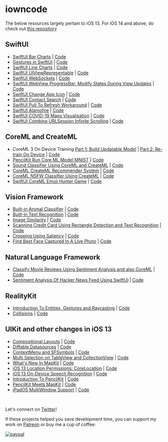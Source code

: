 # iowncode

The below resources largely pertain to iOS 13. For iOS 14 and above, do check out [this repository](https://github.com/anupamchugh/iOS14-Resources)

## SwiftUI
* [SwiftUI Bar Charts](https://medium.com/better-programming/swiftui-bar-charts-274e9fbc8030?source=friends_link&sk=30da347d33abcfb89cb0eb7a0c7d5d82) | [Code](https://github.com/anupamchugh/iowncode/tree/master/SwiftUIBarCharts)
* [Gestures in SwiftUI](https://medium.com/better-programming/gestures-in-swiftui-e94b784ecc7?source=friends_link&sk=937a377f00fe038a669a6f16b74a55f2) | [Code](https://github.com/anupamchugh/iowncode/tree/master/SwiftUIGestures)
* [SwiftUI Line Charts](https://medium.com/better-programming/create-a-line-chart-in-swiftui-using-paths-183d0ddd4578?source=friends_link&sk=d768ace231eecc90028e39d8d2d95111) | [Code](https://github.com/anupamchugh/iowncode/tree/master/SwiftUILineChart)
* [SwiftUI UIViewRepresentable](https://medium.com/better-programming/how-to-use-uiviewrepresentable-with-swiftui-7295bfec312b?source=friends_link&sk=c12c8924189352b3e9f381a6aea314ba) | [Code](https://github.com/anupamchugh/iowncode/tree/master/SwiftUIViewRepresentable)
* [SwiftUI WebSockets](https://medium.com/better-programming/build-a-bitcoin-price-ticker-in-swiftui-b16d9ca566a8?source=friends_link&sk=4ac88d157b3d35feaf8139462b9cb5bf) | [Code](https://github.com/anupamchugh/iowncode/tree/master/SwiftUIWebSockets)
* [SwiftUI WebView ProgressBar: Modify States During View Updates](https://medium.com/better-programming/how-to-modify-states-during-view-updates-in-swiftui-923bf7cea44f) | [Code](https://github.com/anupamchugh/iowncode/tree/master/SwiftUIWebViewsProgressBars)
* [SwiftUI Change App Icon](https://medium.com/better-programming/how-to-change-your-apps-icon-in-swiftui-1f2ff3c44344?source=friends_link&sk=687ac692bb6df5ce97669066d799fa2f) | [Code](https://github.com/anupamchugh/iowncode/tree/master/SwiftUIAlternateIcons)
* [SwiftUI Contact Search](https://medium.com/better-programming/build-a-swiftui-contacts-search-application-d41b414fe046?source=friends_link&sk=38c67b34ada448c52827f5be1f70ada8) | [Code](https://github.com/anupamchugh/iowncode/tree/master/SwiftUIContactSearch)
* [SwiftUI Pull To Refresh Workaround](https://medium.com/better-programming/pull-to-refresh-in-swiftui-6604f54a01d5) | [Code](https://github.com/anupamchugh/iowncode/tree/master/SwiftUIPullToRefresh)
* [SwiftUI Alamofire](https://medium.com/better-programming/combine-swiftui-with-alamofire-abb4cd4a0aca?source=friends_link&sk=46215390a2df56654ae240d06755a905) | [Code](https://github.com/anupamchugh/iowncode/tree/master/SwiftUIAlamofire)
* [SwiftUI COVID-19 Maps Visualisation](https://heartbeat.fritz.ai/coronavirus-visualisation-on-maps-with-swiftui-and-combine-on-ios-c3f6e04c2634) | [Code](https://github.com/anupamchugh/iowncode/tree/master/SwiftUICoronaMapTracker)
* [SwiftUI Combine URLSession Infinite Scrolling](https://medium.com/better-programming/build-an-endless-scrolling-list-with-swiftui-combine-and-urlsession-8a697a8318cb?source=friends_link&sk=d0ed3a0e29bc59b9faf0176e000dbe68) | [Code](https://github.com/anupamchugh/iowncode/tree/master/SwiftUICombineURLSession)


## CoreML and CreateML
* CoreML 3 On Device Training [Part 1: Build Updatable Model](https://medium.com/better-programming/how-to-create-updatable-models-using-core-ml-3-cc7decd517d5?source=friends_link&sk=b34c2f90ec24f355dcad7e0c075e2f5e) | [Part 2: Re-train On Device](https://medium.com/better-programming/how-to-train-a-core-ml-model-on-your-device-cccd0bee19d?source=friends_link&sk=efa2297be5c42ca26c0971f4888f73d1) | [Code](https://github.com/anupamchugh/iowncode/tree/master/iOSCoreMLOnDeviceTraining)
* [PencilKit Run Core ML Model MNIST](https://medium.com/better-programming/pencilkit-meets-core-ml-aefe3cde6a96?source=friends_link&sk=f3cf758575adb9c6391af3bd18fd65a6) | [Code](https://github.com/anupamchugh/iowncode/tree/master/iOSPencilKitCoreMLMNIST)
* [Sound Classifier Using CoreML and CreateML](https://heartbeat.fritz.ai/sound-classification-using-core-ml-3-and-create-ml-fc73ca20aff5) | [Code](https://github.com/anupamchugh/iowncode/tree/master/CoreML3SoundClassifier)
* [CoreML CreateML Recommender System](https://heartbeat.fritz.ai/build-a-core-ml-recommender-engine-for-ios-using-create-ml-e8a748d01ba3) | [Code](https://github.com/anupamchugh/iowncode/tree/master/CoreMLRecommender)
* [CoreML NSFW Classifier Using CreateML](https://medium.com/better-programming/nsfw-image-detector-using-create-ml-core-ml-and-vision-79792d805bab?source=friends_link&sk=6b1007eab8dce2aa5079953409b9e63d) | [Code](https://github.com/anupamchugh/iowncode/tree/master/NSFWCreateMLImageClassifier)
* [SwiftUI CoreML Emoji Hunter Game](https://heartbeat.fritz.ai/build-a-swiftui-core-ml-emoji-hunt-game-for-ios-eb4465ec4153) | [Code](https://github.com/anupamchugh/iowncode/tree/master/SwiftUIVisionEmojiHunt)

## Vision Framework
* [Built-in Animal Classifier](https://medium.com/swlh/ios-vision-cat-vs-dog-image-classifier-in-5-minutes-f9fd6f264762?source=friends_link&sk=2d03ffb703aa0d15415f4690e8d81c3f) | [Code](https://github.com/anupamchugh/iowncode/tree/master/iOS13VisionPetAnimalClassifier)
* [Built-in Text Recognition](https://medium.com/better-programming/ios-vision-text-document-scanner-effc0b7f4635) | [Code](https://github.com/anupamchugh/iowncode/tree/master/iOS13VisionTextRecogniser)
* [Image Similarity](https://heartbeat.fritz.ai/compute-image-similarity-using-computer-vision-in-ios-75b4dcdd095f) | [Code](https://github.com/anupamchugh/iowncode/tree/master/iOSImageSimilarityUsingVision)
* [Scanning Credit Card Using Rectangle Detection and Text Recognition](https://heartbeat.fritz.ai/scanning-credit-cards-with-computer-vision-on-ios-c3f4d8912de4) | [Code](https://github.com/anupamchugh/iowncode/tree/master/VisionCreditScan)
* [Cropping Using Saliency](https://medium.com/better-programming/cropping-areas-of-interest-using-vision-in-ios-e83b5e53440b?source=friends_link&sk=e14d1979ec429468e5a5f63ec44c5a75) | [Code](https://github.com/anupamchugh/iowncode/tree/master/iOSVisionCroppingSalientFeatures)
* [Find Best Face Captured In A Live Photo](https://heartbeat.fritz.ai/computer-vision-in-ios-determine-the-best-facial-expression-in-live-photos-452a2eaf6512) | [Code](https://github.com/anupamchugh/iowncode/tree/master/iOSVisionFaceQualityLivePhoto)

## Natural Language Framework
* [Classify Movie Reviews Using Sentiment Analysis and also CoreML](https://towardsdatascience.com/classifying-movie-reviews-with-natural-language-framework-12dfe2fc3308) | [Code](https://github.com/anupamchugh/iowncode/tree/master/iOSNLPRottenTomatoes)
* [Sentiment Analysis Of Hacker News Feed Using SwiftUI](https://heartbeat.fritz.ai/sentiment-analysis-on-ios-using-swift-natural-language-and-combine-hacker-news-top-stories-d1b8d8f4f798) | [Code](https://github.com/anupamchugh/iowncode/tree/master/SwiftUIHNSentiments)

## RealityKit
* [Introduction To Entities, Gestures and Raycasting](https://heartbeat.fritz.ai/introduction-to-realitykit-on-ios-entities-gestures-and-ray-casting-8f6633c11877) | [Code](https://github.com/anupamchugh/iowncode/tree/master/RealityKitEntitiesVision)
* [Collisions](https://heartbeat.fritz.ai/realitykit-on-ios-part-2-applying-collision-events-d64b6e10421f) | [Code](https://github.com/anupamchugh/iowncode/tree/master/RealityKitCollisions)


## UIKit and other changes in iOS 13
* [Compositional Layouts](https://medium.com/better-programming/ios-13-compositional-layouts-in-collectionview-90a574b410b8) | [Code](https://github.com/anupamchugh/iowncode/tree/master/iOS13CompostionalLayouts)
* [Diffable Datasources](https://medium.com/better-programming/applying-diffable-data-sources-70ce65b368e4) | [Code](https://github.com/anupamchugh/iowncode/tree/master/DiffableDataSources)
* [ContextMenu and SFSymbols](https://medium.com/better-programming/ios-context-menu-collection-view-a03b032fe330) | [Code](https://github.com/anupamchugh/iowncode/tree/master/iOS13ContextMenu)
* [Multi Selection on TableView and CollectionView](https://medium.com/better-programming/ios-13-multi-selection-gestures-in-tableview-and-collectionview-619d515eef16) | [Code](https://github.com/anupamchugh/iowncode/tree/master/iOS13TableViewAndCollectionView)
* [What's New In MapKit](https://medium.com/better-programming/exploring-mapkit-on-ios-13-1a7a1439e3b6?source=friends_link&sk=5e333f42b70e9adff945a73a2ec922a2) | [Code](https://github.com/anupamchugh/iowncode/tree/master/iOS13MapKit)
* [iOS 13 Location Permissions: CoreLocation](https://medium.com/better-programming/handling-ios-13-location-permissions-5482abc77961) | [Code](https://github.com/anupamchugh/iowncode/tree/master/iOS13CoreLocationChanges)
* [iOS 13 On-Device Speech Recognition](https://medium.com/better-programming/ios-speech-recognition-on-device-e9a54a4468b5) | [Code](https://github.com/anupamchugh/iowncode/tree/master/iOS13OnDeviceSpeechRecognition)
* [Introduction To PencilKit](https://medium.com/better-programming/an-introduction-to-pencilkit-in-ios-4d40aa62ba5b) | [Code](https://github.com/anupamchugh/iowncode/tree/master/iOS13OnDeviceSpeechRecognition)
* [PencilKit Meets MapKit](https://medium.com/better-programming/cropping-ios-maps-with-pencilkit-da7f7dd7ec52) | [Code](https://github.com/anupamchugh/iowncode/tree/master/iOSMapAndPencilKit)
* [iPadOS MultiWindow Support](https://medium.com/better-programming/implementing-multiple-window-support-in-ipados-5b9a3ceeac6f?source=friends_link&sk=85b7f435bc341eac7ee420bb0a9da366) | [Code](https://github.com/anupamchugh/iowncode/tree/master/iPadOSMultiWindowExample)

</br>

Let's connect on [Twitter](https://twitter.com/chughanupam)!

If these projects helped you save development time, you can support my work on [Patreon](https://www.patreon.com/anupamchugh) or buy me a cup of coffee:

[![paypal](https://www.paypalobjects.com/en_US/i/btn/btn_donateCC_LG.gif)](https://www.paypal.me/anupamchugh)

</a>










